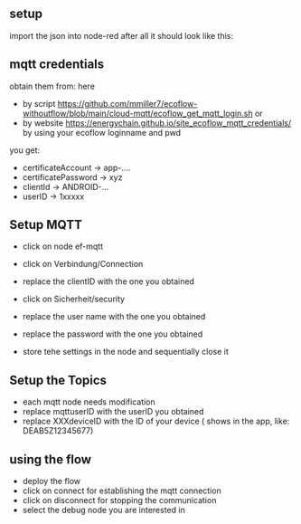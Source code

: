 ## setup
import the json into node-red
after all it should look like this:


## mqtt credentials 

obtain them from:
here
* by script https://github.com/mmiller7/ecoflow-withoutflow/blob/main/cloud-mqtt/ecoflow_get_mqtt_login.sh
or
* by website https://energychain.github.io/site_ecoflow_mqtt_credentials/
by using your ecoflow loginname and pwd

you get:

* certificateAccount -> app-....
* certificatePassword -> xyz
* clientId -> ANDROID-...
* userID -> 1xxxxx

## Setup MQTT
* click on node ef-mqtt
* click on Verbindung/Connection
* replace the clientID with the one you obtained 

* click on Sicherheit/security
* replace the user name with the one you obtained  
* replace the password with the one you obtained  

* store tehe settings in the node and sequentially close it

## Setup the Topics
* each mqtt node needs modification
* replace mqttuserID with the userID you obtained
* replace XXXdeviceID with the ID of your device ( shows in the app, like: DEAB5Z12345677)

## using the flow
* deploy the flow
* click on connect for establishing the mqtt connection
* click on disconnect for stopping the communication
* select the debug node you are interested in
